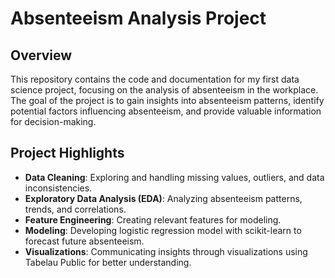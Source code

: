 # Absenteeism Analysis Project

## Overview

This repository contains the code and documentation for my first data science project, focusing on the analysis of absenteeism in the workplace. The goal of the project is to gain insights into absenteeism patterns, identify potential factors influencing absenteeism, and provide valuable information for decision-making.


## Project Highlights

- **Data Cleaning**: Exploring and handling missing values, outliers, and data inconsistencies.
- **Exploratory Data Analysis (EDA)**: Analyzing absenteeism patterns, trends, and correlations.
- **Feature Engineering**: Creating relevant features for modeling.
- **Modeling**: Developing logistic regression model with scikit-learn to forecast future absenteeism.
- **Visualizations**: Communicating insights through visualizations using Tabelau Public for better understanding.

